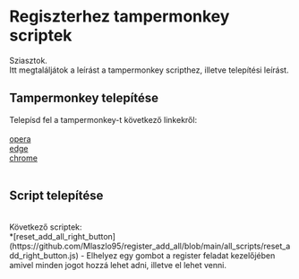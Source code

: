 # Regiszterhez tampermonkey scriptek

Sziasztok. <br />
Itt megtaláljátok a leírást a tampermonkey scripthez, illetve telepítési leírást.

## Tampermonkey telepítése

Telepísd fel a tampermonkey-t következő linkekről:<br /><br />
 [opera](/https://addons.opera.com/en/extensions/details/tampermonkey-beta/) <br />
 [edge](/https://microsoftedge.microsoft.com/addons/detail/tampermonkey/iikmkjmpaadaobahmlepeloendndfphd) <br />
 [chrome](https://chrome.google.com/webstore/detail/tampermonkey/dhdgffkkebhmkfjojejmpbldmpobfkfo) <br />
 <br />

## Script telepítése
 <br />
Következő scriptek: <br />
*[reset_add_all_right_button](https://github.com/Mlaszlo95/register_add_all/blob/main/all_scripts/reset_add_right_button.js) - Elhelyez egy gombot a register feladat kezelőjében amivel minden jogot hozzá lehet adni, illetve el lehet venni.<br />
